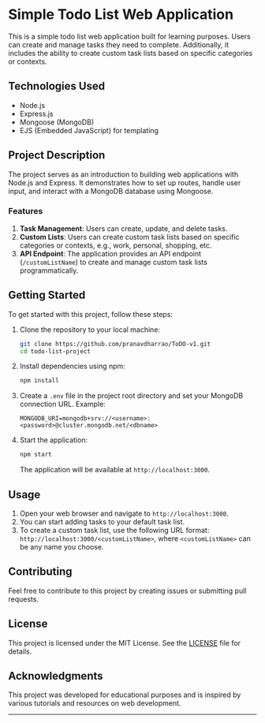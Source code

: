 # Simple Todo List Web Application

This is a simple todo list web application built for learning purposes. Users can create and manage tasks they need to complete. Additionally, it includes the ability to create custom task lists based on specific categories or contexts.

## Technologies Used

- Node.js
- Express.js
- Mongoose (MongoDB)
- EJS (Embedded JavaScript) for templating

## Project Description

The project serves as an introduction to building web applications with Node.js and Express. It demonstrates how to set up routes, handle user input, and interact with a MongoDB database using Mongoose.

### Features

1. **Task Management**: Users can create, update, and delete tasks.
2. **Custom Lists**: Users can create custom task lists based on specific categories or contexts, e.g., work, personal, shopping, etc.
3. **API Endpoint**: The application provides an API endpoint (`/customListName`) to create and manage custom task lists programmatically.

## Getting Started

To get started with this project, follow these steps:

1. Clone the repository to your local machine:

   ```bash
   git clone https://github.com/pranavdharrao/ToDO-v1.git
   cd todo-list-project
   ```

2. Install dependencies using npm:

   ```bash
   npm install
   ```

3. Create a `.env` file in the project root directory and set your MongoDB connection URL. Example:

   ```env
   MONGODB_URI=mongodb+srv://<username>:<password>@cluster.mongodb.net/<dbname>
   ```

4. Start the application:

   ```bash
   npm start
   ```

   The application will be available at `http://localhost:3000`.

## Usage

1. Open your web browser and navigate to `http://localhost:3000`.
2. You can start adding tasks to your default task list.
3. To create a custom task list, use the following URL format: `http://localhost:3000/<customListName>`, where `<customListName>` can be any name you choose.

## Contributing

Feel free to contribute to this project by creating issues or submitting pull requests.

## License

This project is licensed under the MIT License. See the [LICENSE](LICENSE) file for details.

## Acknowledgments

This project was developed for educational purposes and is inspired by various tutorials and resources on web development.

---
